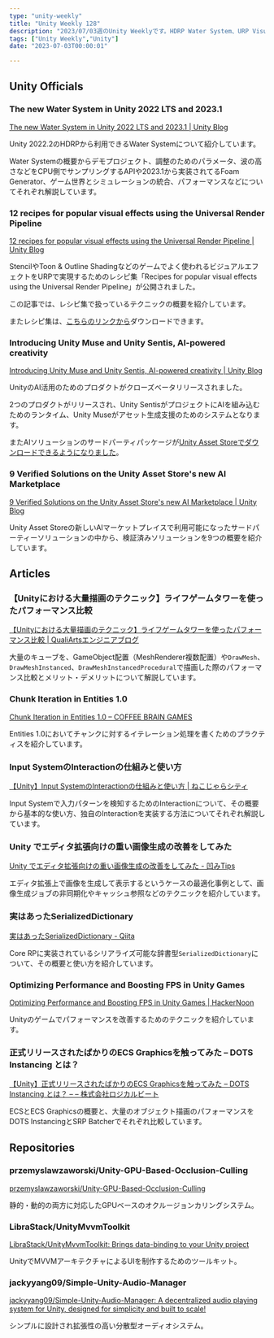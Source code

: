 ```yaml
---
type: "unity-weekly"
title: "Unity Weekly 128"
description: "2023/07/03週のUnity Weeklyです。HDRP Water System、URP Visual Effect、Unity Sentis & Unity Muse、New AI marketplaceなどについてまとめています。"
tags: ["Unity Weekly","Unity"]
date: "2023-07-03T00:00:01"

---
```


## Unity Officials

###  The new Water System in Unity 2022 LTS and 2023.1

[The new Water System in Unity 2022 LTS and 2023.1 | Unity Blog](https://blog.unity.com/engine-platform/new-hdrp-water-system-in-2022-lts-and-2023-1)

Unity 2022.2のHDRPから利用できるWater Systemについて紹介しています。

Water Systemの概要からデモプロジェクト、調整のためのパラメータ、波の高さなどをCPU側でサンプリングするAPIや2023.1から実装されてるFoam Generator、ゲーム世界とシミュレーションの統合、パフォーマンスなどについてそれぞれ解説しています。

### 12 recipes for popular visual effects using the Universal Render Pipeline 

[12 recipes for popular visual effects using the Universal Render Pipeline | Unity Blog](https://blog.unity.com/engine-platform/12-recipes-for-popular-visual-effects-using-universal-render-pipeline)

StencilやToon & Outline Shadingなどのゲームでよく使われるビジュアルエフェクトをURPで実現するためのレシピ集「Recipes for popular visual effects using the Universal Render Pipeline」が公開されました。

この記事では、レシピ集で扱っているテクニックの概要を紹介しています。

またレシピ集は、[こちらのリンクから](https://resources.unity.com/ebooks/the-universal-render-pipeline-cookbook-unity-2022-lts-edition)ダウンロードできます。

### Introducing Unity Muse and Unity Sentis, AI-powered creativity

[Introducing Unity Muse and Unity Sentis, AI-powered creativity | Unity Blog](https://blog.unity.com/engine-platform/introducing-unity-muse-and-unity-sentis-ai)

UnityのAI活用のためのプロダクトがクローズベータリリースされました。

2つのプロダクトがリリースされ、Unity SentisがプロジェクトにAIを組み込むためのランタイム、Unity Museがアセット生成支援のためのシステムとなります。

またAIソリューションのサードパーティパッケージが[Unity Asset Storeでダウンロードできるようになりました](https://assetstore.unity.com/ai-hub)。

### 9 Verified Solutions on the Unity Asset Store's new AI Marketplace

[9 Verified Solutions on the Unity Asset Store's new AI Marketplace | Unity Blog](https://blog.unity.com/news/9-verified-solutions-on-new-unity-asset-store-ai-marketplace)

Unity Asset Storeの新しいAIマーケットプレイスで利用可能になったサードパーティーソリューションの中から、検証済みソリューションを9つの概要を紹介しています。

## Articles

### 【Unityにおける大量描画のテクニック】ライフゲームタワーを使ったパフォーマンス比較

[【Unityにおける大量描画のテクニック】ライフゲームタワーを使ったパフォーマンス比較 | QualiArtsエンジニアブログ](https://technote.qualiarts.jp/article/56)

大量のキューブを、GameObject配置（MeshRenderer複数配置）や`DrawMesh`、`DrawMeshInstanced`、`DrawMeshInstancedProcedural`で描画した際のパフォーマンス比較とメリット・デメリットについて解説しています。

### Chunk Iteration in Entities 1.0

[Chunk Iteration in Entities 1.0 – COFFEE BRAIN GAMES](https://coffeebraingames.wordpress.com/2023/06/25/chunk-iteration-in-entities-1-0/)

Entities 1.0においてチャンクに対するイテレーション処理を書くためのプラクティスを紹介しています。

### Input SystemのInteractionの仕組みと使い方

[【Unity】Input SystemのInteractionの仕組みと使い方 | ねこじゃらシティ](https://nekojara.city/unity-input-system-interaction)

Input Systemで入力パターンを検知するためのInteractionについて、その概要から基本的な使い方、独自のInteractionを実装する方法についてそれぞれ解説しています。

### Unity でエディタ拡張向けの重い画像生成の改善をしてみた

[Unity でエディタ拡張向けの重い画像生成の改善をしてみた - 凹みTips](https://tips.hecomi.com/entry/2023/06/29/234749)

エディタ拡張上で画像を生成して表示するというケースの最適化事例として、画像生成ジョブの非同期化やキャッシュ参照などのテクニックを紹介しています。

### 実はあったSerializedDictionary

[実はあったSerializedDictionary - Qiita](https://qiita.com/shirokuma1101/items/4a1bb6ea4038cd2f540c)

Core RPに実装されているシリアライズ可能な辞書型`SerializedDictionary`について、その概要と使い方を紹介しています。

### Optimizing Performance and Boosting FPS in Unity Games

[Optimizing Performance and Boosting FPS in Unity Games | HackerNoon](https://hackernoon.com/optimizing-performance-and-boosting-fps-in-unity-games?source=rss)

Unityのゲームでパフォーマンスを改善するためのテクニックを紹介しています。

### 正式リリースされたばかりのECS Graphicsを触ってみた – DOTS Instancing とは？

[【Unity】正式リリースされたばかりのECS Graphicsを触ってみた – DOTS Instancing とは？ – – 株式会社ロジカルビート](https://logicalbeat.jp/blog/15417/)

ECSとECS Graphicsの概要と、大量のオブジェクト描画のパフォーマンスをDOTS InstancingとSRP Batcherでそれぞれ比較しています。

## Repositories

### przemyslawzaworski/Unity-GPU-Based-Occlusion-Culling

[przemyslawzaworski/Unity-GPU-Based-Occlusion-Culling](https://github.com/przemyslawzaworski/Unity-GPU-Based-Occlusion-Culling?)

静的・動的の両方に対応したGPUベースのオクルージョンカリングシステム。

### LibraStack/UnityMvvmToolkit

[LibraStack/UnityMvvmToolkit: Brings data-binding to your Unity project](https://github.com/LibraStack/UnityMvvmToolkit?)

UnityでMVVMアーキテクチャによるUIを制作するためのツールキット。

### jackyyang09/Simple-Unity-Audio-Manager

[jackyyang09/Simple-Unity-Audio-Manager: A decentralized audio playing system for Unity, designed for simplicity and built to scale!](https://github.com/jackyyang09/Simple-Unity-Audio-Manager?)

シンプルに設計され拡張性の高い分散型オーディオシステム。